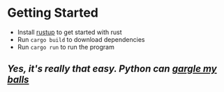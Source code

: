 # Getting Started
- Install [rustup](https://rustup.rs/) to get started with rust
- Run `cargo build` to download dependencies
- Run `cargo run` to run the program

## *Yes, it's really that easy. Python can [gargle my balls](https://youtu.be/67_rugfBk_Q)*
